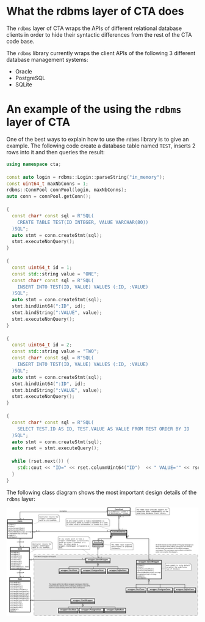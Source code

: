 # What the rdbms layer of CTA does

The `rdbms` layer of CTA wraps the APIs of different relational database clients
in order to hide their syntactic differences from the rest of the CTA code base.

The `rdbms` library currently wraps the client APIs of the following 3 different
database management systems:

* Oracle
* PostgreSQL
* SQLite

# An example of the using the `rdbms` layer of CTA

One of the best ways to explain how to use the `rdbms` library is to give an
example.  The following code create a database table named `TEST`, inserts 2
rows into it and then queries the result:

```cpp
using namespace cta;

const auto login = rdbms::Login::parseString("in_memory");
const uint64_t maxNbConns = 1;
rdbms::ConnPool connPool(login, maxNbConns);
auto conn = connPool.getConn();

{
  const char* const sql = R"SQL(
    CREATE TABLE TEST(ID INTEGER, VALUE VARCHAR(80))
  )SQL";
  auto stmt = conn.createStmt(sql);
  stmt.executeNonQuery();
}

{
  const uint64_t id = 1;
  const std::string value = "ONE";
  const char* const sql = R"SQL(
    INSERT INTO TEST(ID, VALUE) VALUES (:ID, :VALUE)
  )SQL";
  auto stmt = conn.createStmt(sql);
  stmt.bindUint64(":ID", id);
  stmt.bindString(":VALUE", value);
  stmt.executeNonQuery();
}

{
  const uint64_t id = 2;
  const std::string value = "TWO";
  const char* const sql = R"SQL(
    INSERT INTO TEST(ID, VALUE) VALUES (:ID, :VALUE)
  )SQL";
  auto stmt = conn.createStmt(sql);
  stmt.bindUint64(":ID", id);
  stmt.bindString(":VALUE", value);
  stmt.executeNonQuery();
}

{
  const char* const sql = R"SQL(
    SELECT TEST.ID AS ID, TEST.VALUE AS VALUE FROM TEST ORDER BY ID
  )SQL";
  auto stmt = conn.createStmt(sql);
  auto rset = stmt.executeQuery();

  while (rset.next()) {
    std::cout << "ID=" << rset.columnUint64("ID")  << " VALUE='" << rset.columnString("VALUE") << "'" << std::endl;
  }
}
```

The following class diagram shows the most important design details of the `rdbms` layer:

![cta_rdbms_class_diagram.svg](cta_rdbms_class_diagram.svg)
